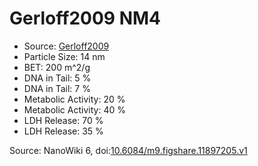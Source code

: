 <a name="material" />

# Gerloff2009 NM4
<script type="application/ld+json">
  {
    "@context": "https://schema.org/",
    "@type": "ChemicalSubstance",
    "@id": "https://egonw.github.io/nanowiki/nanowiki153.html#material",
    "http://purl.org/dc/terms/conformsTo":
      {
        "@type": "CreativeWork",
        "@id": "https://bioschemas.org/profiles/ChemicalSubstance/0.4-RELEASE/"
      },
    "identfier": "153",
    "name": "Gerloff2009 NM4",
    "url": "https://egonw.github.io/nanowiki/nanowiki153.html#material",
    "sameAs": "http://127.0.0.1/mediawiki/index.php/Special:URIResolver/Gerloff2009_NM4"
  }
</script>


* Source: [Gerloff2009](articleGerloff2009.md)
* Particle Size: 14 nm
* BET: 200 m^2/g
* DNA in Tail: 5 %
* DNA in Tail: 7 %
* Metabolic Activity: 20 %
* Metabolic Activity: 40 %
* LDH Release: 70 %
* LDH Release: 35 %


Source: NanoWiki 6, doi:[10.6084/m9.figshare.11897205.v1](https://doi.org/10.6084/m9.figshare.11897205.v1)
